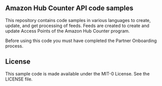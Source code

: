 ## Amazon Hub Counter API code samples
This repository contains code samples in various languages to create, update, and get
processing of feeds. Feeds are created to create and update Access Points of
the Amazon Hub Counter program.

Before using this code you must have completed the Partner Onboarding process.

## License
This sample code is made available under the MIT-0 License. See the LICENSE
file.
